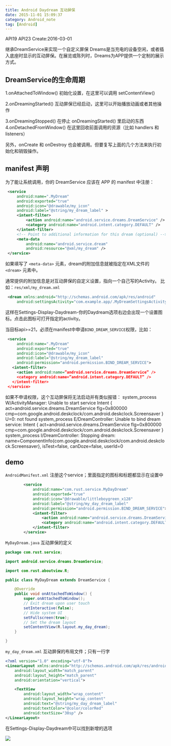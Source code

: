 ```yaml
---
title: Android Daydream 互动屏保
date: 2015-11-01 15:09:37
category: Android_note
tag: [Android]
---
```

API19 API23
Create:2016-03-01

继承DreamService来实现一个自定义屏保
Dreams是当充电的设备空闲，或者插入底座时显示的互动屏保。在展览或陈列时，Dreams为APP提供一个定制的展示方式。

## DreamService的生命周期

1.onAttachedToWindow()
初始化设置，在这里可以调用 setContentView()

2.onDreamingStarted()
互动屏保已经启动，这里可以开始播放动画或者其他操作

3.onDreamingStopped()
在停止 onDreamingStarted() 里启动的东西
4.onDetachedFromWindow()
在这里回收前面调用的资源（比如 handlers 和 listeners）

另外，onCreate 和 onDestroy 也会被调用。但要复写上面的几个方法来执行初始化和销毁操作。

## manifest 声明
为了能让系统调用，你的 DreamService 应该在 APP 的 manifest 中注册：
```xml
 <service
     android:name=".MyDream"
     android:exported="true"
     android:icon="@drawable/my_icon"
     android:label="@string/my_dream_label" >
     <intent-filter>
         <action android:name="android.service.dreams.DreamService" />
         <category android:name="android.intent.category.DEFAULT" />
     </intent-filter>
     <!-- Point to additional information for this dream (optional) -->
     <meta-data
         android:name="android.service.dream"
         android:resource="@xml/my_dream" />
 </service>
```
如果填写了 `<meta-data>` 元素，dream的附加信息就被指定在XML文件的 `<dream>` 元素中。

通常提供的附加信息是对互动屏保的自定义设置，指向一个自己写的Activity。
比如：`res/xml/my_dream.xml`
```xml
 <dream xmlns:android="http://schemas.android.com/apk/res/android"
     android:settingsActivity="com.example.app/.MyDreamSettingsActivity" />
```
这样在Settings-Display-Daydream-你的Daydream选项右边会出现一个设置图标。点击此图标可打开指定的activity。

当目标api>=21，必须在manifest中申请`BIND_DREAM_SERVICE`权限，比如：
```xml
 <service
     android:name=".MyDream"
     android:exported="true"
     android:icon="@drawable/my_icon"
     android:label="@string/my_dream_label"
     android:permission="android.permission.BIND_DREAM_SERVICE">
   <intent-filter>
     <action android:name=”android.service.dreams.DreamService” />
     <category android:name=”android.intent.category.DEFAULT” />
   </intent-filter>
 </service>
```
如果不申请权限，这个互动屏保将无法启动并有类似报错：
system_process W/ActivityManager: Unable to start service Intent { act=android.service.dreams.DreamService flg=0x800000 cmp=com.google.android.deskclock/com.android.deskclock.Screensaver } U=0: not found
system_process E/DreamController: Unable to bind dream service: Intent { act=android.service.dreams.DreamService flg=0x800000 cmp=com.google.android.deskclock/com.android.deskclock.Screensaver }
system_process I/DreamController: Stopping dream: name=ComponentInfo{com.google.android.deskclock/com.android.deskclock.Screensaver}, isTest=false, canDoze=false, userId=0

## demo
`AndroidManifest.xml` 注册这个service；里面指定的图标和标题都显示在设置中
```xml
        <service
            android:name="com.rust.service.MyDayDream"
            android:exported="true"
            android:icon="@drawable/littleboygreen_x128"
            android:label="@string/my_day_dream_label"
            android:permission="android.permission.BIND_DREAM_SERVICE">
            <intent-filter>
                <action android:name="android.service.dreams.DreamService" />
                <category android:name="android.intent.category.DEFAULT" />
            </intent-filter>
        </service>
```

`MyDayDream.java` 互动屏保的定义
```java
package com.rust.service;

import android.service.dreams.DreamService;

import com.rust.aboutview.R;

public class MyDayDream extends DreamService {

    @Override
    public void onAttachedToWindow() {
        super.onAttachedToWindow();
        // Exit dream upon user touch
        setInteractive(false);
        // Hide system UI
        setFullscreen(true);
        // Set the dream layout
        setContentView(R.layout.my_day_dream);
    }

}
```

`my_day_dream.xml` 互动屏保的布局文件；只有一行字
```xml
<?xml version="1.0" encoding="utf-8"?>
<LinearLayout xmlns:android="http://schemas.android.com/apk/res/android"
    android:layout_width="match_parent"
    android:layout_height="match_parent"
    android:orientation="vertical">

    <TextView
        android:layout_width="wrap_content"
        android:layout_height="wrap_content"
        android:text="@string/my_day_dream_label"
        android:textColor="@color/colorRed"
        android:textSize="30sp" />
</LinearLayout>
```
在Settings-Display-Daydream中可以找到新增的选项

![](https://raw.githubusercontent.com/RustFisher/RustNotes/master/Android_note/pics/daydream_settings.png)
